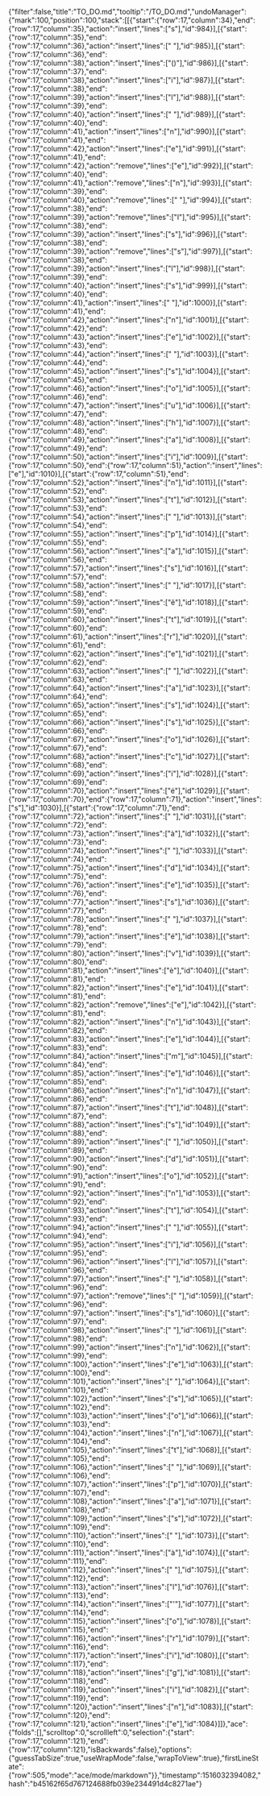 {"filter":false,"title":"TO_DO.md","tooltip":"/TO_DO.md","undoManager":{"mark":100,"position":100,"stack":[[{"start":{"row":17,"column":34},"end":{"row":17,"column":35},"action":"insert","lines":["s"],"id":984}],[{"start":{"row":17,"column":35},"end":{"row":17,"column":36},"action":"insert","lines":[" "],"id":985}],[{"start":{"row":17,"column":36},"end":{"row":17,"column":38},"action":"insert","lines":["()"],"id":986}],[{"start":{"row":17,"column":37},"end":{"row":17,"column":38},"action":"insert","lines":["i"],"id":987}],[{"start":{"row":17,"column":38},"end":{"row":17,"column":39},"action":"insert","lines":["l"],"id":988}],[{"start":{"row":17,"column":39},"end":{"row":17,"column":40},"action":"insert","lines":[" "],"id":989}],[{"start":{"row":17,"column":40},"end":{"row":17,"column":41},"action":"insert","lines":["n"],"id":990}],[{"start":{"row":17,"column":41},"end":{"row":17,"column":42},"action":"insert","lines":["e"],"id":991}],[{"start":{"row":17,"column":41},"end":{"row":17,"column":42},"action":"remove","lines":["e"],"id":992}],[{"start":{"row":17,"column":40},"end":{"row":17,"column":41},"action":"remove","lines":["n"],"id":993}],[{"start":{"row":17,"column":39},"end":{"row":17,"column":40},"action":"remove","lines":[" "],"id":994}],[{"start":{"row":17,"column":38},"end":{"row":17,"column":39},"action":"remove","lines":["l"],"id":995}],[{"start":{"row":17,"column":38},"end":{"row":17,"column":39},"action":"insert","lines":["s"],"id":996}],[{"start":{"row":17,"column":38},"end":{"row":17,"column":39},"action":"remove","lines":["s"],"id":997}],[{"start":{"row":17,"column":38},"end":{"row":17,"column":39},"action":"insert","lines":["l"],"id":998}],[{"start":{"row":17,"column":39},"end":{"row":17,"column":40},"action":"insert","lines":["s"],"id":999}],[{"start":{"row":17,"column":40},"end":{"row":17,"column":41},"action":"insert","lines":[" "],"id":1000}],[{"start":{"row":17,"column":41},"end":{"row":17,"column":42},"action":"insert","lines":["n"],"id":1001}],[{"start":{"row":17,"column":42},"end":{"row":17,"column":43},"action":"insert","lines":["e"],"id":1002}],[{"start":{"row":17,"column":43},"end":{"row":17,"column":44},"action":"insert","lines":[" "],"id":1003}],[{"start":{"row":17,"column":44},"end":{"row":17,"column":45},"action":"insert","lines":["s"],"id":1004}],[{"start":{"row":17,"column":45},"end":{"row":17,"column":46},"action":"insert","lines":["o"],"id":1005}],[{"start":{"row":17,"column":46},"end":{"row":17,"column":47},"action":"insert","lines":["u"],"id":1006}],[{"start":{"row":17,"column":47},"end":{"row":17,"column":48},"action":"insert","lines":["h"],"id":1007}],[{"start":{"row":17,"column":48},"end":{"row":17,"column":49},"action":"insert","lines":["a"],"id":1008}],[{"start":{"row":17,"column":49},"end":{"row":17,"column":50},"action":"insert","lines":["i"],"id":1009}],[{"start":{"row":17,"column":50},"end":{"row":17,"column":51},"action":"insert","lines":["e"],"id":1010}],[{"start":{"row":17,"column":51},"end":{"row":17,"column":52},"action":"insert","lines":["n"],"id":1011}],[{"start":{"row":17,"column":52},"end":{"row":17,"column":53},"action":"insert","lines":["t"],"id":1012}],[{"start":{"row":17,"column":53},"end":{"row":17,"column":54},"action":"insert","lines":[" "],"id":1013}],[{"start":{"row":17,"column":54},"end":{"row":17,"column":55},"action":"insert","lines":["p"],"id":1014}],[{"start":{"row":17,"column":55},"end":{"row":17,"column":56},"action":"insert","lines":["a"],"id":1015}],[{"start":{"row":17,"column":56},"end":{"row":17,"column":57},"action":"insert","lines":["s"],"id":1016}],[{"start":{"row":17,"column":57},"end":{"row":17,"column":58},"action":"insert","lines":[" "],"id":1017}],[{"start":{"row":17,"column":58},"end":{"row":17,"column":59},"action":"insert","lines":["ê"],"id":1018}],[{"start":{"row":17,"column":59},"end":{"row":17,"column":60},"action":"insert","lines":["t"],"id":1019}],[{"start":{"row":17,"column":60},"end":{"row":17,"column":61},"action":"insert","lines":["r"],"id":1020}],[{"start":{"row":17,"column":61},"end":{"row":17,"column":62},"action":"insert","lines":["e"],"id":1021}],[{"start":{"row":17,"column":62},"end":{"row":17,"column":63},"action":"insert","lines":[" "],"id":1022}],[{"start":{"row":17,"column":63},"end":{"row":17,"column":64},"action":"insert","lines":["a"],"id":1023}],[{"start":{"row":17,"column":64},"end":{"row":17,"column":65},"action":"insert","lines":["s"],"id":1024}],[{"start":{"row":17,"column":65},"end":{"row":17,"column":66},"action":"insert","lines":["s"],"id":1025}],[{"start":{"row":17,"column":66},"end":{"row":17,"column":67},"action":"insert","lines":["o"],"id":1026}],[{"start":{"row":17,"column":67},"end":{"row":17,"column":68},"action":"insert","lines":["c"],"id":1027}],[{"start":{"row":17,"column":68},"end":{"row":17,"column":69},"action":"insert","lines":["i"],"id":1028}],[{"start":{"row":17,"column":69},"end":{"row":17,"column":70},"action":"insert","lines":["é"],"id":1029}],[{"start":{"row":17,"column":70},"end":{"row":17,"column":71},"action":"insert","lines":["s"],"id":1030}],[{"start":{"row":17,"column":71},"end":{"row":17,"column":72},"action":"insert","lines":[" "],"id":1031}],[{"start":{"row":17,"column":72},"end":{"row":17,"column":73},"action":"insert","lines":["à"],"id":1032}],[{"start":{"row":17,"column":73},"end":{"row":17,"column":74},"action":"insert","lines":[" "],"id":1033}],[{"start":{"row":17,"column":74},"end":{"row":17,"column":75},"action":"insert","lines":["d"],"id":1034}],[{"start":{"row":17,"column":75},"end":{"row":17,"column":76},"action":"insert","lines":["e"],"id":1035}],[{"start":{"row":17,"column":76},"end":{"row":17,"column":77},"action":"insert","lines":["s"],"id":1036}],[{"start":{"row":17,"column":77},"end":{"row":17,"column":78},"action":"insert","lines":[" "],"id":1037}],[{"start":{"row":17,"column":78},"end":{"row":17,"column":79},"action":"insert","lines":["é"],"id":1038}],[{"start":{"row":17,"column":79},"end":{"row":17,"column":80},"action":"insert","lines":["v"],"id":1039}],[{"start":{"row":17,"column":80},"end":{"row":17,"column":81},"action":"insert","lines":["è"],"id":1040}],[{"start":{"row":17,"column":81},"end":{"row":17,"column":82},"action":"insert","lines":["e"],"id":1041}],[{"start":{"row":17,"column":81},"end":{"row":17,"column":82},"action":"remove","lines":["e"],"id":1042}],[{"start":{"row":17,"column":81},"end":{"row":17,"column":82},"action":"insert","lines":["n"],"id":1043}],[{"start":{"row":17,"column":82},"end":{"row":17,"column":83},"action":"insert","lines":["e"],"id":1044}],[{"start":{"row":17,"column":83},"end":{"row":17,"column":84},"action":"insert","lines":["m"],"id":1045}],[{"start":{"row":17,"column":84},"end":{"row":17,"column":85},"action":"insert","lines":["e"],"id":1046}],[{"start":{"row":17,"column":85},"end":{"row":17,"column":86},"action":"insert","lines":["n"],"id":1047}],[{"start":{"row":17,"column":86},"end":{"row":17,"column":87},"action":"insert","lines":["t"],"id":1048}],[{"start":{"row":17,"column":87},"end":{"row":17,"column":88},"action":"insert","lines":["s"],"id":1049}],[{"start":{"row":17,"column":88},"end":{"row":17,"column":89},"action":"insert","lines":[" "],"id":1050}],[{"start":{"row":17,"column":89},"end":{"row":17,"column":90},"action":"insert","lines":["d"],"id":1051}],[{"start":{"row":17,"column":90},"end":{"row":17,"column":91},"action":"insert","lines":["o"],"id":1052}],[{"start":{"row":17,"column":91},"end":{"row":17,"column":92},"action":"insert","lines":["n"],"id":1053}],[{"start":{"row":17,"column":92},"end":{"row":17,"column":93},"action":"insert","lines":["t"],"id":1054}],[{"start":{"row":17,"column":93},"end":{"row":17,"column":94},"action":"insert","lines":[" "],"id":1055}],[{"start":{"row":17,"column":94},"end":{"row":17,"column":95},"action":"insert","lines":["i"],"id":1056}],[{"start":{"row":17,"column":95},"end":{"row":17,"column":96},"action":"insert","lines":["l"],"id":1057}],[{"start":{"row":17,"column":96},"end":{"row":17,"column":97},"action":"insert","lines":[" "],"id":1058}],[{"start":{"row":17,"column":96},"end":{"row":17,"column":97},"action":"remove","lines":[" "],"id":1059}],[{"start":{"row":17,"column":96},"end":{"row":17,"column":97},"action":"insert","lines":["s"],"id":1060}],[{"start":{"row":17,"column":97},"end":{"row":17,"column":98},"action":"insert","lines":[" "],"id":1061}],[{"start":{"row":17,"column":98},"end":{"row":17,"column":99},"action":"insert","lines":["n"],"id":1062}],[{"start":{"row":17,"column":99},"end":{"row":17,"column":100},"action":"insert","lines":["e"],"id":1063}],[{"start":{"row":17,"column":100},"end":{"row":17,"column":101},"action":"insert","lines":[" "],"id":1064}],[{"start":{"row":17,"column":101},"end":{"row":17,"column":102},"action":"insert","lines":["s"],"id":1065}],[{"start":{"row":17,"column":102},"end":{"row":17,"column":103},"action":"insert","lines":["o"],"id":1066}],[{"start":{"row":17,"column":103},"end":{"row":17,"column":104},"action":"insert","lines":["n"],"id":1067}],[{"start":{"row":17,"column":104},"end":{"row":17,"column":105},"action":"insert","lines":["t"],"id":1068}],[{"start":{"row":17,"column":105},"end":{"row":17,"column":106},"action":"insert","lines":[" "],"id":1069}],[{"start":{"row":17,"column":106},"end":{"row":17,"column":107},"action":"insert","lines":["p"],"id":1070}],[{"start":{"row":17,"column":107},"end":{"row":17,"column":108},"action":"insert","lines":["a"],"id":1071}],[{"start":{"row":17,"column":108},"end":{"row":17,"column":109},"action":"insert","lines":["s"],"id":1072}],[{"start":{"row":17,"column":109},"end":{"row":17,"column":110},"action":"insert","lines":[" "],"id":1073}],[{"start":{"row":17,"column":110},"end":{"row":17,"column":111},"action":"insert","lines":["à"],"id":1074}],[{"start":{"row":17,"column":111},"end":{"row":17,"column":112},"action":"insert","lines":[" "],"id":1075}],[{"start":{"row":17,"column":112},"end":{"row":17,"column":113},"action":"insert","lines":["l"],"id":1076}],[{"start":{"row":17,"column":113},"end":{"row":17,"column":114},"action":"insert","lines":["'"],"id":1077}],[{"start":{"row":17,"column":114},"end":{"row":17,"column":115},"action":"insert","lines":["o"],"id":1078}],[{"start":{"row":17,"column":115},"end":{"row":17,"column":116},"action":"insert","lines":["r"],"id":1079}],[{"start":{"row":17,"column":116},"end":{"row":17,"column":117},"action":"insert","lines":["i"],"id":1080}],[{"start":{"row":17,"column":117},"end":{"row":17,"column":118},"action":"insert","lines":["g"],"id":1081}],[{"start":{"row":17,"column":118},"end":{"row":17,"column":119},"action":"insert","lines":["i"],"id":1082}],[{"start":{"row":17,"column":119},"end":{"row":17,"column":120},"action":"insert","lines":["n"],"id":1083}],[{"start":{"row":17,"column":120},"end":{"row":17,"column":121},"action":"insert","lines":["e"],"id":1084}]]},"ace":{"folds":[],"scrolltop":0,"scrollleft":0,"selection":{"start":{"row":17,"column":121},"end":{"row":17,"column":121},"isBackwards":false},"options":{"guessTabSize":true,"useWrapMode":false,"wrapToView":true},"firstLineState":{"row":505,"mode":"ace/mode/markdown"}},"timestamp":1516032394082,"hash":"b45162f65d767124688fb039e234491d4c8271ae"}